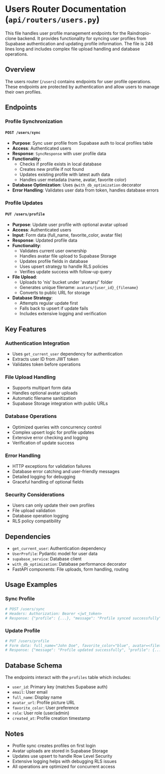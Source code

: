 # Users Router Documentation (`api/routers/users.py`)

This file handles user profile management endpoints for the Raindropio-clone backend. It provides functionality for syncing user profiles from Supabase authentication and updating profile information. The file is 248 lines long and includes complex file upload handling and database operations.

## Overview

The users router (`/users`) contains endpoints for user profile operations. These endpoints are protected by authentication and allow users to manage their own profiles.

## Endpoints

### Profile Synchronization

#### `POST /users/sync`
- **Purpose**: Sync user profile from Supabase auth to local profiles table
- **Access**: Authenticated users
- **Response**: `SyncResponse` with user profile data
- **Functionality**:
  - Checks if profile exists in local database
  - Creates new profile if not found
  - Updates existing profile with latest auth data
  - Handles user metadata (name, avatar, favorite color)
- **Database Optimization**: Uses `@with_db_optimization` decorator
- **Error Handling**: Validates user data from token, handles database errors

### Profile Updates

#### `PUT /users/profile`
- **Purpose**: Update user profile with optional avatar upload
- **Access**: Authenticated users
- **Input**: Form data (full_name, favorite_color, avatar file)
- **Response**: Updated profile data
- **Functionality**:
  - Validates current user ownership
  - Handles avatar file upload to Supabase Storage
  - Updates profile fields in database
  - Uses upsert strategy to handle RLS policies
  - Verifies update success with follow-up query
- **File Upload**:
  - Uploads to 'nis' bucket under 'avatars/' folder
  - Generates unique filename: `avatars/{user_id}_{filename}`
  - Converts to public URL for storage
- **Database Strategy**:
  - Attempts regular update first
  - Falls back to upsert if update fails
  - Includes extensive logging and verification

## Key Features

### Authentication Integration
- Uses `get_current_user` dependency for authentication
- Extracts user ID from JWT token
- Validates token before operations

### File Upload Handling
- Supports multipart form data
- Handles optional avatar uploads
- Automatic filename sanitization
- Supabase Storage integration with public URLs

### Database Operations
- Optimized queries with concurrency control
- Complex upsert logic for profile updates
- Extensive error checking and logging
- Verification of update success

### Error Handling
- HTTP exceptions for validation failures
- Database error catching and user-friendly messages
- Detailed logging for debugging
- Graceful handling of optional fields

### Security Considerations
- Users can only update their own profiles
- File upload validation
- Database operation logging
- RLS policy compatibility

## Dependencies

- `get_current_user`: Authentication dependency
- `UserProfile`: Pydantic model for user data
- `supabase_service`: Database client
- `with_db_optimization`: Database performance decorator
- FastAPI components: File uploads, form handling, routing

## Usage Examples

### Sync Profile
```python
# POST /users/sync
# Headers: Authorization: Bearer <jwt_token>
# Response: {"profile": {...}, "message": "Profile synced successfully"}
```

### Update Profile
```python
# PUT /users/profile
# Form data: full_name="John Doe", favorite_color="blue", avatar=<file>
# Response: {"message": "Profile updated successfully", "profile": {...}}
```

## Database Schema

The endpoints interact with the `profiles` table which includes:
- `user_id`: Primary key (matches Supabase auth)
- `email`: User email
- `full_name`: Display name
- `avatar_url`: Profile picture URL
- `favorite_color`: User preference
- `role`: User role (user/admin)
- `created_at`: Profile creation timestamp

## Notes

- Profile sync creates profiles on first login
- Avatar uploads are stored in Supabase Storage
- Updates use upsert to handle Row Level Security
- Extensive logging helps with debugging RLS issues
- All operations are optimized for concurrent access